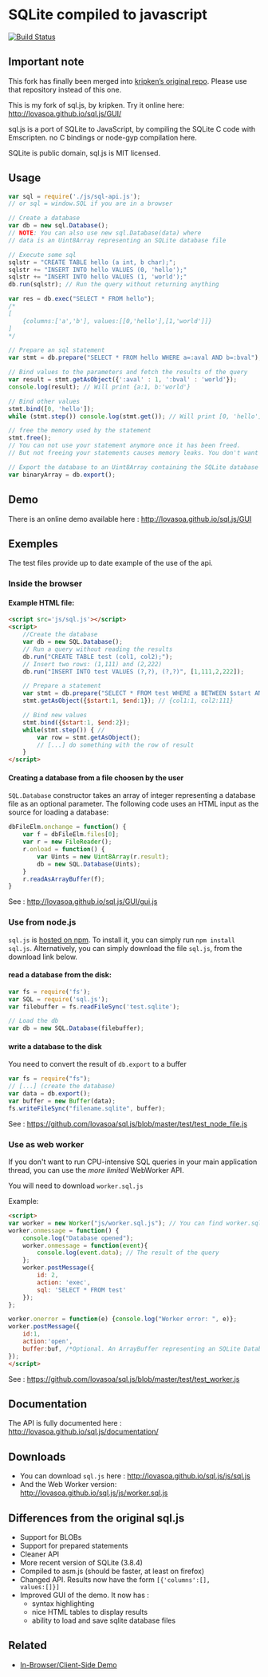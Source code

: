 # SQLite compiled to javascript
[![Build Status](https://travis-ci.org/lovasoa/sql.js.svg?branch=master)](http://travis-ci.org/lovasoa/sql.js)


## Important note
This fork has finally been merged into [kripken’s original repo](/kripken/sql.js). Please use that repository instead of this one.


This is my fork of sql.js, by kripken. Try it online here: http://lovasoa.github.io/sql.js/GUI/

sql.js is a port of SQLite to JavaScript, by compiling the SQLite C code with Emscripten.
no C bindings or node-gyp compilation here.

SQLite is public domain, sql.js is MIT licensed.

## Usage

```javascript
var sql = require('./js/sql-api.js');
// or sql = window.SQL if you are in a browser

// Create a database
var db = new sql.Database();
// NOTE: You can also use new sql.Database(data) where
// data is an Uint8Array representing an SQLite database file

// Execute some sql
sqlstr = "CREATE TABLE hello (a int, b char);";
sqlstr += "INSERT INTO hello VALUES (0, 'hello');"
sqlstr += "INSERT INTO hello VALUES (1, 'world');"
db.run(sqlstr); // Run the query without returning anything

var res = db.exec("SELECT * FROM hello");
/*
[
	{columns:['a','b'], values:[[0,'hello'],[1,'world']]}
]
*/

// Prepare an sql statement
var stmt = db.prepare("SELECT * FROM hello WHERE a=:aval AND b=:bval");

// Bind values to the parameters and fetch the results of the query
var result = stmt.getAsObject({':aval' : 1, ':bval' : 'world'});
console.log(result); // Will print {a:1, b:'world'}

// Bind other values
stmt.bind([0, 'hello']);
while (stmt.step()) console.log(stmt.get()); // Will print [0, 'hello']

// free the memory used by the statement
stmt.free();
// You can not use your statement anymore once it has been freed.
// But not freeing your statements causes memory leaks. You don't want that.

// Export the database to an Uint8Array containing the SQLite database file
var binaryArray = db.export();
```

## Demo
There is an online demo available here : http://lovasoa.github.io/sql.js/GUI

## Exemples
The test files provide up to date example of the use of the api.
### Inside the browser
#### Example **HTML** file:
```html
<script src='js/sql.js'></script>
<script>
    //Create the database
    var db = new SQL.Database();
    // Run a query without reading the results
    db.run("CREATE TABLE test (col1, col2);");
    // Insert two rows: (1,111) and (2,222)
    db.run("INSERT INTO test VALUES (?,?), (?,?)", [1,111,2,222]);

    // Prepare a statement
    var stmt = db.prepare("SELECT * FROM test WHERE a BETWEEN $start AND $end");
    stmt.getAsObject({$start:1, $end:1}); // {col1:1, col2:111}

    // Bind new values
    stmt.bind({$start:1, $end:2});
    while(stmt.step()) { //
        var row = stmt.getAsObject();
        // [...] do something with the row of result
    }
</script>
```

#### Creating a database from a file choosen by the user
`SQL.Database` constructor takes an array of integer representing a database file as an optional parameter.
The following code uses an HTML input as the source for loading a database:
```javascript
dbFileElm.onchange = function() {
	var f = dbFileElm.files[0];
	var r = new FileReader();
	r.onload = function() {
		var Uints = new Uint8Array(r.result);
		db = new SQL.Database(Uints);
	}
	r.readAsArrayBuffer(f);
}
```
See : http://lovasoa.github.io/sql.js/GUI/gui.js

### Use from node.js

`sql.js` is [hosted on npm](https://www.npmjs.org/package/sql.js). To install it, you can simply run `npm install sql.js`.
Alternatively, you can simply download the file `sql.js`, from the download link below.

#### read a database from the disk:
```javascript
var fs = require('fs');
var SQL = require('sql.js');
var filebuffer = fs.readFileSync('test.sqlite');

// Load the db
var db = new SQL.Database(filebuffer);
```

#### write a database to the disk
You need to convert the result of `db.export` to a buffer
```javascript
var fs = require("fs");
// [...] (create the database)
var data = db.export();
var buffer = new Buffer(data);
fs.writeFileSync("filename.sqlite", buffer);
```

See : https://github.com/lovasoa/sql.js/blob/master/test/test_node_file.js

### Use as web worker
If you don't want to run CPU-intensive SQL queries in your main application thread,
you can use the *more limited* WebWorker API.

You will need to download `worker.sql.js`

Example:
```html
<script>
var worker = new Worker("js/worker.sql.js"); // You can find worker.sql.js in this repo
worker.onmessage = function() {
	console.log("Database opened");
	worker.onmessage = function(event){
		console.log(event.data); // The result of the query
	};
	worker.postMessage({
		id: 2,
		action: 'exec',
		sql: 'SELECT * FROM test'
	});
};

worker.onerror = function(e) {console.log("Worker error: ", e)};
worker.postMessage({
	id:1,
	action:'open',
	buffer:buf, /*Optional. An ArrayBuffer representing an SQLite Database file*/
});
</script>
```

See : https://github.com/lovasoa/sql.js/blob/master/test/test_worker.js

## Documentation
The API is fully documented here : http://lovasoa.github.io/sql.js/documentation/

## Downloads
 - You can download `sql.js` here : http://lovasoa.github.io/sql.js/js/sql.js
 - And the Web Worker version: http://lovasoa.github.io/sql.js/js/worker.sql.js

## Differences from the original sql.js
 * Support for BLOBs
 * Support for prepared statements
 * Cleaner API
 * More recent version of SQLite (3.8.4)
 * Compiled to asm.js (should be faster, at least on firefox)
 * Changed API. Results now have the form <code>[{'columns':[], values:[]}]</code>
 * Improved GUI of the demo. It now has :
   * syntax highlighting
   * nice HTML tables to display results
   * ability to load and save sqlite database files

## Related

* [In-Browser/Client-Side Demo](http://lovasoa.github.io/sql.js/GUI/)

